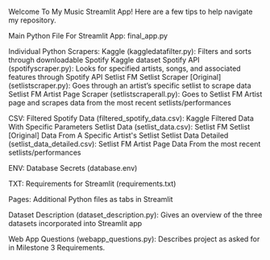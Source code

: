Welcome To My Music Streamlit App! Here are a few tips to help navigate my repository. 

Main Python File For Streamlit App: final_app.py

Individual Python Scrapers:
Kaggle (kaggledatafilter.py): Filters and sorts through downloadable Spotify Kaggle dataset
Spotify API (spotifyscraper.py): Looks for specified artists, songs, and associated features through Spotify API
Setlist FM Setlist Scraper [Original] (setlistscraper.py): Goes through an artist’s specific setlist to scrape data
Setlist FM Artist Page Scraper (setlistscraperall.py): Goes to Setlist FM Artist page and scrapes data from the most recent setlists/performances

CSV:
Filtered Spotify Data (filtered_spotify_data.csv): Kaggle Filtered Data With Specific Parameters
Setlist Data (setlist_data.csv): Setlist FM Setlist [Original] Data From A Specific Artist's Setlist
Setlist Data Detailed (setlist_data_detailed.csv): Setlist FM Artist Page Data From the most recent setlists/performances

ENV:
Database Secrets (database.env)

TXT:
Requirements for Streamlit (requirements.txt)

Pages:
Additional Python files as tabs in Streamlit

Dataset Description (dataset_description.py): Gives an overview of the three datasets incorporated into Streamlit app

Web App Questions (webapp_questions.py): Describes project as asked for in Milestone 3 Requirements.

